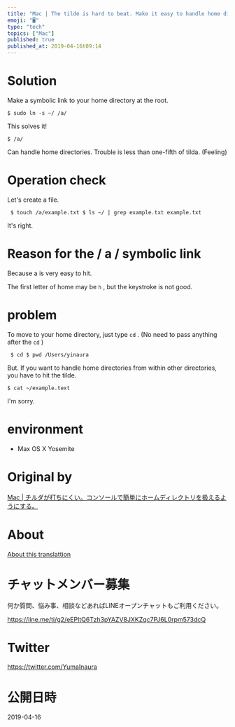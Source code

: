 ```yaml
---
title: "Mac | The tilde is hard to beat. Make it easy to handle home directori"
emoji: "🖥"
type: "tech"
topics: ["Mac"]
published: true
published_at: 2019-04-16t09:14
---
```


# Solution 

Make a symbolic link to your home directory at the root.

`$ sudo ln -s ~/ /a/`

 

This solves it!

`$ /a/`

 

Can handle home directories. Trouble is less than one-fifth of tilda. (Feeling)

# Operation check 

Let's create a file.

     $ touch /a/example.txt $ ls ~/ | grep example.txt example.txt 

It's right.

# Reason for the / a / symbolic link 

Because a is very easy to hit.

The first letter of home may be `h` , but the keystroke is not good.

# problem 

To move to your home directory, just type `cd` . (No need to pass anything after the `cd` )

     $ cd $ pwd /Users/yinaura 

But. If you want to handle home directories from within other directories, you have to hit the tilde.

`$ cat ~/example.text`

 

I'm sorry.

# environment 

- Max OS X Yosemite 


# Original by
[Mac | チルダが打ちにくい。コンソールで簡単にホームディレクトリを扱えるようにする。](https://qiita.com/Yinaura/items/59f1cf0c867c8bf7b210)

# About

[About this translattion](https://qiita.com/YumaInaura/items/7f6fd1e9310a6816469a)








<!-- Update From Qiita API -->

# チャットメンバー募集


何か質問、悩み事、相談などあればLINEオープンチャットもご利用ください。

https://line.me/ti/g2/eEPltQ6Tzh3pYAZV8JXKZqc7PJ6L0rpm573dcQ





# Twitter


https://twitter.com/YumaInaura


<!-- Update From Qiita API -->



# 公開日時

2019-04-16
